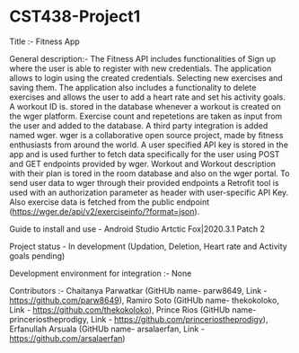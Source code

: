 # CST438-Project1

Title :- Fitness App

General description:-
The Fitness API includes functionalities of Sign up where the user is able to register with new credentials. The application allows to login using the created credentials. 
Selecting new exercises and saving them. The application also includes a functionality to delete exercises and allows the user to add a heart rate and set his activity goals. 
A workout ID is. stored in the database whenever a workout is created on the wger platform. Exercise count and repetetions are taken as input from the user and added to the database.
A third party integration is added named wger. wger is a collaborative open source project, made by fitness enthusiasts from around the world. A user specified API key is stored in the app and is used further to fetch data specifically for the user using POST and GET endpoints provided by wger. Workout and Workout description with their plan is tored in the room database and also on the wger portal. To send user data to wger through their provided endpoints a Retrofit tool is used with an authorization parameter as header with user-specific API Key. Also exercise data is fetched from the public endpoint (https://wger.de/api/v2/exerciseinfo/?format=json). 

Guide to install and use -  Android Studio Artctic Fox|2020.3.1 Patch 2

Project status - In development (Updation, Deletion, Heart rate and Activity goals pending)

Development environment for integration :- None

Contributors :- Chaitanya Parwatkar (GitHUb name- parw8649, Link - https://github.com/parw8649), Ramiro Soto (GitHUb name- thekokoloko, Link - https://github.com/thekokoloko), Prince Rios (GitHUb name- princeriostheprodigy, Link - https://github.com/princeriostheprodigy), Erfanullah Arsuala (GitHUb name- arsalaerfan, Link - https://github.com/arsalaerfan)

